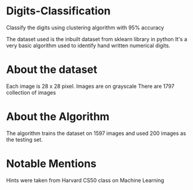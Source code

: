 # Digits-Classification
Classify the digits using clustering algorithm with 95% accuracy

The dataset used is the inbuilt dataset from sklearn library in python
It's a very basic algorithm used to identify hand written numerical digits.

# About the dataset
Each image is 28 x 28 pixel.
Images are on grayscale
There are 1797 collection of images

# About the Algorithm
The algorithm trains the dataset on 1597 images and used 200 images as the testing set.

# Notable Mentions
Hints were taken from Harvard CS50 class on Machine Learning
